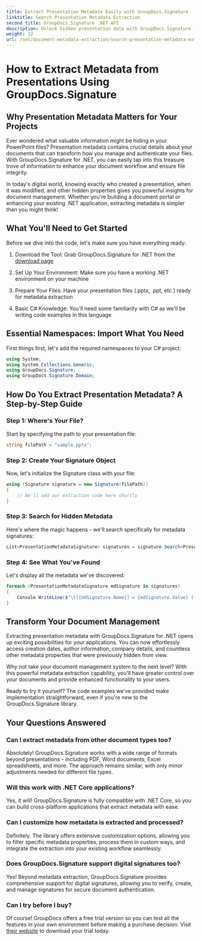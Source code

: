 ```yaml
---
title: Extract Presentation Metadata Easily with GroupDocs.Signature
linktitle: Search Presentation Metadata Extraction
second_title: GroupDocs.Signature .NET API
description: Unlock hidden presentation data with GroupDocs.Signature for .NET. Learn how to extract and utilize metadata to streamline your document management system.
weight: 12
url: /net/document-metadata-extraction/search-presentation-metadata-extraction/
---
```


# How to Extract Metadata from Presentations Using GroupDocs.Signature

## Why Presentation Metadata Matters for Your Projects

Ever wondered what valuable information might be hiding in your PowerPoint files? Presentation metadata contains crucial details about your documents that can transform how you manage and authenticate your files. With GroupDocs.Signature for .NET, you can easily tap into this treasure trove of information to enhance your document workflow and ensure file integrity.

In today's digital world, knowing exactly who created a presentation, when it was modified, and other hidden properties gives you powerful insights for document management. Whether you're building a document portal or enhancing your existing .NET application, extracting metadata is simpler than you might think!

## What You'll Need to Get Started

Before we dive into the code, let's make sure you have everything ready:

1. Download the Tool: Grab GroupDocs.Signature for .NET from the [download page](https://releases.groupdocs.com/signature/net/)
   
2. Set Up Your Environment: Make sure you have a working .NET environment on your machine
   
3. Prepare Your Files: Have your presentation files (.pptx, .ppt, etc.) ready for metadata extraction
   
4. Basic C# Knowledge: You'll need some familiarity with C# as we'll be writing code examples in this language

## Essential Namespaces: Import What You Need

First things first, let's add the required namespaces to your C# project:

```csharp
using System;
using System.Collections.Generic;
using GroupDocs.Signature;
using GroupDocs.Signature.Domain;
```

## How Do You Extract Presentation Metadata? A Step-by-Step Guide

### Step 1: Where's Your File?

Start by specifying the path to your presentation file:

```csharp
string filePath = "sample.pptx";
```

### Step 2: Create Your Signature Object

Now, let's initialize the Signature class with your file:

```csharp
using (Signature signature = new Signature(filePath))
{
    // We'll add our extraction code here shortly
}
```

### Step 3: Search for Hidden Metadata

Here's where the magic happens - we'll search specifically for metadata signatures:

```csharp
List<PresentationMetadataSignature> signatures = signature.Search<PresentationMetadataSignature>(SignatureType.Metadata);
```

### Step 4: See What You've Found

Let's display all the metadata we've discovered:

```csharp
foreach (PresentationMetadataSignature mdSignature in signatures)
{
    Console.WriteLine($"\t[{mdSignature.Name}] = {mdSignature.Value} ({mdSignature.Type})");
}
```

## Transform Your Document Management

Extracting presentation metadata with GroupDocs.Signature for .NET opens up exciting possibilities for your applications. You can now effortlessly access creation dates, author information, company details, and countless other metadata properties that were previously hidden from view.

Why not take your document management system to the next level? With this powerful metadata extraction capability, you'll have greater control over your documents and provide enhanced functionality to your users.

Ready to try it yourself? The code examples we've provided make implementation straightforward, even if you're new to the GroupDocs.Signature library.

## Your Questions Answered

### Can I extract metadata from other document types too?

Absolutely! GroupDocs.Signature works with a wide range of formats beyond presentations - including PDF, Word documents, Excel spreadsheets, and more. The approach remains similar, with only minor adjustments needed for different file types.

### Will this work with .NET Core applications?

Yes, it will! GroupDocs.Signature is fully compatible with .NET Core, so you can build cross-platform applications that extract metadata with ease.

### Can I customize how metadata is extracted and processed?

Definitely. The library offers extensive customization options, allowing you to filter specific metadata properties, process them in custom ways, and integrate the extraction into your existing workflow seamlessly.

### Does GroupDocs.Signature support digital signatures too?

Yes! Beyond metadata extraction, GroupDocs.Signature provides comprehensive support for digital signatures, allowing you to verify, create, and manage signatures for secure document authentication.

### Can I try before I buy?

Of course! GroupDocs offers a free trial version so you can test all the features in your own environment before making a purchase decision. Visit [their website](https://releases.groupdocs.com/) to download your trial today.